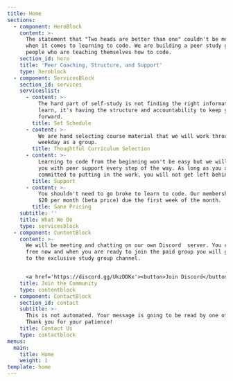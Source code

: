 ```yaml
---
title: Home
sections:
  - component: HeroBlock
    content: >-
      The statement that "Two heads are better than one" couldn't be more true
      when it comes to learning to code. We are building a peer study group for
      people who are teaching themselves how to code.
    section_id: hero
    title: 'Peer Coaching, Structure, and Support'
    type: heroblock
  - component: ServicesBlock
    section_id: services
    serviceslist:
      - content: >-
          The hard part of self-study is not finding the right information to
          learn, it's having the structure and accountability to keep you moving
          forward.
        title: Set Schedule
      - content: >-
          We are hand selecting course material that we will work through every
          weekday as a group.
        title: Thoughtful Curriculum Selection
      - content: >-
          Learning to code from the beginning won't be easy but we will provide
          you with peer support every step of the way. As long as you are
          committed to putting in the work, you will not get left behind.
        title: Support
      - content: >-
          You shouldn't need to go broke to learn to code. Our membership fee is
          $20 per month (beta price) due the first week of the month.
        title: Sane Pricing
    subtitle: ''
    title: What We Do
    type: servicesblock
  - component: ContentBlock
    content: >-
      We will be meeting and chatting on our own Discord  server. You can join
      free now and when you are ready to join the paid group you will get access
      to the exclusive study group channel.


      <a href='https://discord.gg/UkzDDKx'><button>Join Discord</button></a>
    title: Join the Community
    type: contentblock
  - component: ContactBlock
    section_id: contact
    subtitle: >-
      This is not automated. Your message is going to be read by one of us.
      Thank you for your patience!
    title: Contact Us
    type: contactblock
menus:
  main:
    title: Home
    weight: 1
template: home
---
```


